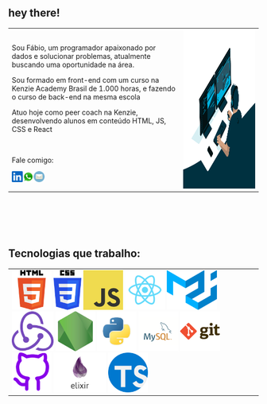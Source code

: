 ## hey there!
  <table>
    <tr>
      <td>
          <p>Sou Fábio, um programador apaixonado por dados e solucionar problemas, atualmente buscando uma oportunidade na área.</p>
          <p> Sou formado em front-end com um curso na Kenzie Academy Brasil de 1.000 horas, e fazendo o curso de back-end na mesma escola</p>
          <p>Atuo hoje como peer coach na Kenzie, desenvolvendo alunos em conteúdo HTML, JS, CSS e React</p>
  </br>
          <p>Fale comigo:</p>
          <a href="https://www.linkedin.com/in/f%C3%A1bio-casanova-baa818237/" target="_blank">
          <img align="left" alt="Fabio LinkedIN" width="22px" src="https://raw.githubusercontent.com/fabiojcp/pics/main/linkedin.svg" />
          </a>
          <a href="https://api.whatsapp.com/send?phone=+55+5511930151064&text=Ol%C3%A1!%20Vi%20seu%20portif%C3%B3lio%20na%20internet%20e%20quero%20conhecer%20seus%20servi%C3%A7os">
          <img align="left" alt="Fabio WhatsApp" width="22px" color="green" src="https://raw.githubusercontent.com/fabiojcp/pics/main/whatsapp-logo-icone.png" />
          </a>
          <a href="mailto:fabiojcp88@gmail.com">
          <img align="left" alt="Abhishek Naidu | Twitter" width="22px" src="https://raw.githubusercontent.com/fabiojcp/pics/main/Circle-icons-mail.svg.png" />
          </a>
      </td>
      <td>
    <img alt="GIF" src="https://raw.githubusercontent.com/fabiojcp/pics/main/code.gif" width="500" height="320" />
      </td>
    </tr>
  </table>
</br>
</br>

</br>
</br>

## Tecnologias que trabalho:
<table background="#ffffff">
  <tr>
    <td>
      <code><img height="80" src="https://raw.githubusercontent.com/fabiojcp/pics/main/HTML5.png"></code>
      <code><img height="80" src="https://raw.githubusercontent.com/fabiojcp/pics/main/css-3-logo-1.png"></code>
      <code><img height="80" src="https://raw.githubusercontent.com/fabiojcp/pics/main/javascript.png"></code>
      <code><img height="80" src="https://raw.githubusercontent.com/fabiojcp/pics/main/react.png"></code>
      <code><img height="80" src="https://raw.githubusercontent.com/fabiojcp/pics/main/material-ui.png"></code>
      <code><img height="80" src="https://raw.githubusercontent.com/fabiojcp/pics/main/redux.png"></code>
      <code><img height="80" src="https://raw.githubusercontent.com/fabiojcp/pics/main/nodejs.png"></code>
      <code><img height="80" src="https://raw.githubusercontent.com/fabiojcp/pics/main/python.png"></code>
      <code><img height="80" src="https://raw.githubusercontent.com/fabiojcp/pics/main/mysql.png"></code>
      <code><img height="80" src="https://raw.githubusercontent.com/fabiojcp/pics/main/git.png"></code>
      <code><img height="80" src="https://raw.githubusercontent.com/fabiojcp/pics/main/symbole-github-violet.png"></code>
      <code><img height="80" src="https://raw.githubusercontent.com/fabiojcp/pics/main/elixir.png"></code>
      <code><img height="80" src="https://raw.githubusercontent.com/fabiojcp/pics/main/Typescript.png"></code>
    </td>
   </tr>
</table>


